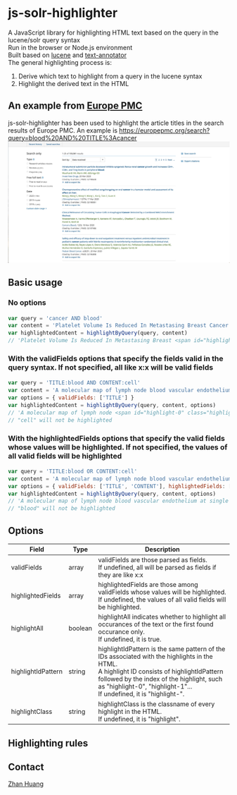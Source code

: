 # js-solr-highlighter
A JavaScript library for highlighting HTML text based on the query in the lucene/solr query syntax<br />
Run in the browser or Node.js environment<br />
Built based on [lucene](https://github.com/bripkens/lucene "lucene") and [text-annotator](https://github.com/zhan-huang/text-annotator "text-annotator")<br />
The general highlighting process is:
1. Derive which text to highlight from a query in the lucene syntax
2. Highlight the derived text in the HTML

## An example from [Europe PMC](https://europepmc.org "Europe PMC")
js-solr-highlighter has been used to highlight the article titles in the search results of Europe PMC. An example is https://europepmc.org/search?query=blood%20AND%20TITLE%3Acancer
!["an example from Europe PMC" "an example from Europe PMC"](example.JPG)

## Basic usage
### No options
```javascript
var query = 'cancer AND blood'
var content = 'Platelet Volume Is Reduced In Metastasing Breast Cancer: Blood Profiles Reveal Significant Shifts.'
var highlightedContent = highlightByQuery(query, content)
// 'Platelet Volume Is Reduced In Metastasing Breast <span id="highlight-0" class="highlight">Cancer</span>: <span id="highlight-1" class="highlight">Blood</span> Profiles Reveal Significant Shifts.'
```
### With the validFields options that specify the fields valid in the query syntax. If not specified, all like x:x will be valid fields
```javascript
var query = 'TITLE:blood AND CONTENT:cell'
var content = 'A molecular map of lymph node blood vascular endothelium at single cell resolution'
var options = { validFields: ['TITLE'] }
var highlightedContent = highlightByQuery(query, content, options)
// 'A molecular map of lymph node <span id="highlight-0" class="highlight">blood</span> vascular endothelium at single cell resolution'
// "cell" will not be highlighted
```
### With the highlightedFields options that specify the valid fields whose values will be highlighted. If not specified, the values of all valid fields will be highlighted
```javascript
var query = 'TITLE:blood OR CONTENT:cell'
var content = 'A molecular map of lymph node blood vascular endothelium at single cell resolution'
var options = { validFields: ['TITLE', 'CONTENT'], highlightedFields: ['CONTENT'] }
var highlightedContent = highlightByQuery(query, content, options)
// 'A molecular map of lymph node blood vascular endothelium at single <span id="highlight-0" class="highlight">cell</span> resolution'
// "blood" will not be highlighted
```

## Options
| Field       | Type | Description |
| ---- | ---- | ---- |
| validFields | array | validFields are those parsed as fields.<br />If undefined, all will be parsed as fields if they are like x:x |
| highlightedFields | array | highlightedFields are those among validFields whose values will be highlighted.<br />If undefined, the values of all valid fields will be highlighted. |
| highlightAll | boolean | highlightAll indicates whether to highlight all occurances of the text or the first found occurance only.<br />If undefined, it is true. |
| highlightIdPattern | string | highlightIdPattern is the same pattern of the IDs associated with the highlights in the HTML.<br />A highlight ID consists of highlightIdPattern followed by the index of the highlight, such as "highlight-0", "highlight-1"...<br />If undefined, it is "highlight-". |
| highlightClass | string | highlightClass is the classname of every highlight in the HTML.<br />If undefined, it is "highlight". |

## Highlighting rules

## Contact
[Zhan Huang](mailto:z2hm@outlook.com "Zhan Huang")
